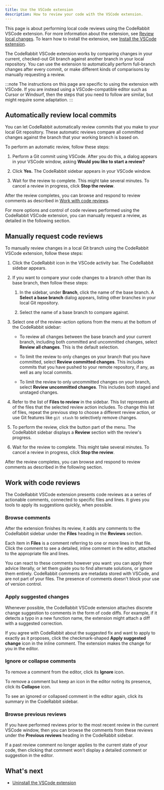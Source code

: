```yaml
---
title: Use the VSCode extension
description: How to review your code with the VSCode extension.
---
```


This page is about performing local code reviews using the CodeRabbit VSCode extension. For more information about the extension, see
[Review local changes](/code-editors). To learn how to install the extension, see [Install the VSCode extension](/guides/install-vscode).

The CodeRabbit VSCode extension works by comparing changes in your current, checked-out Git branch against another branch in your local repository. You can use the extension to automatically perform full-branch changes after every commit, or make different kinds of comparisons by manually requesting a review.

:::note
The instructions on this page are specific to using the extension with VSCode. If you are instead using a VSCode-compatible editor such as Cursor or Windsurf, then the steps that you need to follow are similar, but might require some adaptation.
:::

## Automatically review local commits

You can let CodeRabbit automatically review commits that you make to your local Git repository. These automatic reviews compare all committed changes against the branch that your working branch is based on.

To perform an automatic review, follow these steps:

1. Perform a Git commit using VSCode. After you do this, a dialog appears in your VSCode window, asking **Would you like to start a review?**

1. Click **Yes.** The CodeRabbit sidebar appears in your VSCode window.

1. Wait for the review to complete. This might take several minutes. To cancel a review in progress, click **Stop the review**.

After the review completes, you can browse and respond to review comments as described in [Work with code reviews](#work-with-code-reviews).

For more options and control of code reviews performed using the CodeRabbit VSCode extension, you can manually request a review, as detailed in the following section.

## Manually request code reviews

To manually review changes in a local Git branch using the CodeRabbit VSCode extension, follow these steps:

1. Click the CodeRabbit icon in the VSCode activity bar. The CodeRabbit sidebar appears.

1. If you want to compare your code changes to a branch other than its base branch, then follow these steps:

   1. In the sidebar, under **Branch**, click the name of the base branch. A **Select a base branch** dialog appears, listing other branches in your local Git repository.

   1. Select the name of a base branch to compare against.

1. Select one of the review-action options from the menu at the bottom of the CodeRabbit sidebar:

   - To review all changes between the base branch and your current branch, including both committed and uncommitted changes, select **Review all changes**. This is the default selection.

   - To limit the review to only changes on your branch that you have committed, select **Review committed changes**. This includes commits that you have pushed to your remote repository, if any, as well as any local commits.

   - To limit the review to only uncommitted changes on your branch, select **Review uncommitted changes**. This includes both staged and unstaged changes.

1. Refer to the list of **Files to review** in the sidebar. This list represents all of the files that the selected review action includes. To change this list of files, repeat the previous step to choose a different review action, or use Git features like `git stash` to selectively remove changes.

1. To perform the review, click the button part of the menu. The CodeRabbit sidebar displays a **Review** section with the review's progress.

1. Wait for the review to complete. This might take several minutes. To cancel a review in progress, click **Stop the review**.

After the review completes, you can browse and respond to review comments as described in the following section.

## Work with code reviews

The CodeRabbit VSCode extension presents code reviews as a series of actionable comments, connected to specific files and lines. It gives you tools to apply its suggestions quickly, when possible.

### Browse comments

After the extension finishes its review, it adds any comments to the CodeRabbit sidebar under the **Files** heading in the **Reviews** section.

Each item in **Files** is a comment referring to one or more lines in that file. Click the comment to see a detailed, inline comment in the editor, attached to the appropriate file and lines.

You can react to these comments however you want: you can apply their advice literally, or let them guide you to find alternate solutions, or ignore them entirely. CodeRabbit comments are metadata stored with VSCode, and are not part of your files. The presence of comments doesn't block your use of version control.

### Apply suggested changes

Whenever possible, the CodeRabbit VSCode extension attaches discrete change suggestion to comments in the form of code diffs. For example, if it detects a typo in a new function name, the extension might attach a diff with a suggested correction.

If you agree with CodeRabbit about the suggested fix and want to apply to exactly as it proposes, click the checkmark-shaped **Apply suggested change** icon in the inline comment. The extension makes the change for you in the editor.

### Ignore or collapse comments

To remove a comment from the editor, click its **Ignore** icon.

To remove a comment but keep an icon in the editor noting its presence, click its **Collapse** icon.

To see an ignored or collapsed comment in the editor again, click its summary in the CodeRabbit sidebar.

### Browse previous reviews

If you have performed reviews prior to the most recent review in the current VSCode window, then you can browse the comments from these reviews under the **Previous reviews** heading in the CodeRabbit sidebar.

If a past review comment no longer applies to the current state of your code, then clicking that comment won't display a detailed comment or suggestion in the editor.

## What's next

- [Uninstall the VSCode extension](/guides/uninstall-vscode)
